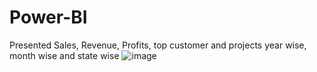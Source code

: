 # Power-BI
Presented Sales, Revenue, Profits, top customer and projects year wise, month wise and state wise 
![image](https://user-images.githubusercontent.com/70018371/175367615-d198cc5a-b2a3-4107-a0a8-1711c35e43d4.png)
